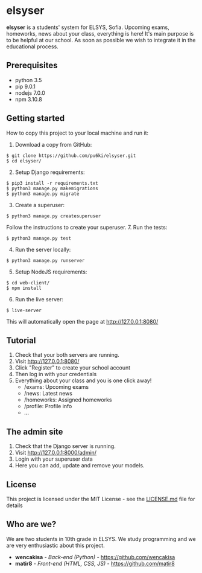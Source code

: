 # elsyser
**elsyser** is a students' system for ELSYS, Sofia.
Upcoming exams, homeworks, news about your class, everything is here!
It's main purpose is to be helpful at our school. As soon as possible we wish to integrate it in the educational process.

## Prerequisites
- python 3.5
- pip 9.0.1
- nodejs 7.0.0
- npm 3.10.8

## Getting started
How to copy this project to your local machine and run it:
1. Download a copy from GitHub:
```
$ git clone https://github.com/pu6ki/elsyser.git
$ cd elsyser/
```
2. Setup Django requirements:
```
$ pip3 install -r requirements.txt
$ python3 manage.py makemigrations
$ python3 manage.py migrate
```
3. Create a superuser:
```
$ python3 manage.py createsuperuser
```
Follow the instructions to create your superuser.
7. Run the tests:
```
$ python3 manage.py test
```
4. Run the server locally:
```
$ python3 manage.py runserver
```
5. Setup NodeJS requirements:
```
$ cd web-client/
$ npm install
```
6. Run the live server:
```
$ live-server
```
This will automatically open the page at http://127.0.0.1:8080/

## Tutorial
1. Check that your both servers are running.
2. Visit http://127.0.0.1:8080/
3. Click "Register" to create your school account
4. Then log in with your credentials
5. Everything about your class and you is one click away!
    - /exams: Upcoming exams
    - /news: Latest news
    - /homeworks: Assigned homeworks
    - /profile: Profile info
    - ...

## The admin site
1. Check that the Django server is running.
2. Visit http://127.0.0.1:8000/admin/
3. Login with your superuser data
4. Here you can add, update and remove your models.

## License
This project is licensed under the MIT License - see the [LICENSE.md](LICENSE.md) file for details

## Who are we?
We are two students in 10th grade in ELSYS. We study programming and we are very enthusiastic about this project.
* **wencakisa** - *Back-end (Python)* - https://github.com/wencakisa
* **matir8** - *Front-end (HTML, CSS, JS)* - https://github.com/matir8
